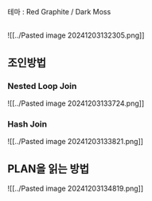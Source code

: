  테마 : Red Graphite / Dark Moss
##
![[../Pasted image 20241203132305.png]]


## 조인방법

### Nested Loop Join
![[../Pasted image 20241203133724.png]]

### Hash Join
![[../Pasted image 20241203133821.png]]

## PLAN을 읽는 방법

![[../Pasted image 20241203134819.png]]